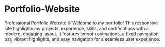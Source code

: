 # Portfolio-Website
Professional Portfolio Website 🌐 Welcome to my portfolio! This responsive site highlights my projects, experience, skills, and certifications with a modern, engaging layout. It features smooth animations, a fixed navigation bar, vibrant highlights, and easy navigation for a seamless user experience.
